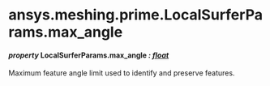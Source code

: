 <a id="ansys-meshing-prime-localsurferparams-max-angle"></a>

# ansys.meshing.prime.LocalSurferParams.max_angle

<a id="ansys.meshing.prime.LocalSurferParams.max_angle"></a>

#### *property* LocalSurferParams.max_angle *: [float](https://docs.python.org/3.11/library/functions.html#float)*

Maximum feature angle limit used to identify and preserve features.

<!-- !! processed by numpydoc !! -->

